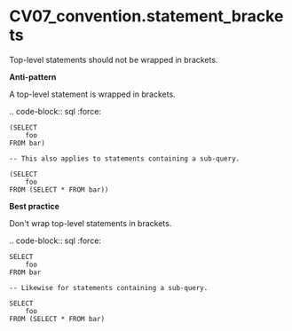 # CV07_convention.statement_brackets

Top-level statements should not be wrapped in brackets.

**Anti-pattern**

A top-level statement is wrapped in brackets.

.. code-block:: sql
   :force:

    (SELECT
        foo
    FROM bar)

    -- This also applies to statements containing a sub-query.

    (SELECT
        foo
    FROM (SELECT * FROM bar))

**Best practice**

Don't wrap top-level statements in brackets.

.. code-block:: sql
   :force:

    SELECT
        foo
    FROM bar

    -- Likewise for statements containing a sub-query.

    SELECT
        foo
    FROM (SELECT * FROM bar)
